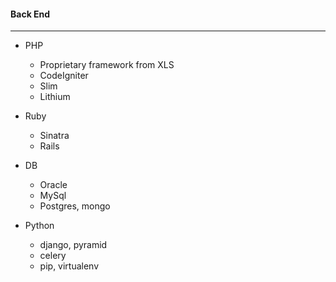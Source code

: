 
#### Back End
--------------

- PHP
    - Proprietary framework from XLS
    - CodeIgniter
    - Slim
    - Lithium <span class="minor"></span>

- Ruby
    - Sinatra
    - Rails

- DB
    - Oracle
    - MySql
    - Postgres, mongo <span class="minor"></span>

- Python <span class="minor"></span>
    - django, pyramid
    - celery
    - pip, virtualenv
